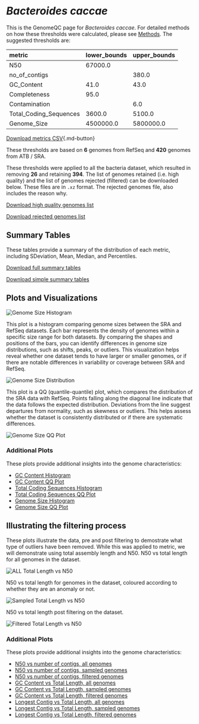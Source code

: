 # *Bacteroides caccae*

This is the GenomeQC page for *Bacteroides caccae*. For detailed methods on how these thresholds were calculated, please see [Methods](../../methods.md).
The suggested thresholds are: 

| metric                 | lower_bounds   | upper_bounds   |
|:-----------------------|:---------------|:---------------|
| N50                    | 67000.0        |                |
| no_of_contigs          |                | 380.0          |
| GC_Content             | 41.0           | 43.0           |
| Completeness           | 95.0           |                |
| Contamination          |                | 6.0            |
| Total_Coding_Sequences | 3600.0         | 5100.0         |
| Genome_Size            | 4500000.0      | 5800000.0      |

[Download metrics CSV](Bacteroides_caccae_metrics.csv){.md-button}


These thresholds are based on **6** genomes from RefSeq and **420** genomes from ATB / SRA.

These thresholds were applied to all the bacteria dataset, which resulted in removing **26** and retaining **394**.
The list of genomes retained (i.e. high quality) and the list of genomes rejected (filtered) can be downloaded below. These files are in `.xz` format. The rejected genomes file, also includes the reason why.

[Download high quality genomes list](Bacteroides_caccae_high_quality_genomes.csv.xz)


[Download rejected genomes list](Bacteroides_caccae_filtered_out_genomes.csv.xz)



## Summary Tables
These tables provide a summary of the distribution of each metric, including SDeviation, Mean, Median, and Percentiles.

[Download full summary tables](summary.csv)

[Download simple summary tables](selected_summary.csv)

## Plots and Visualizations

![Genome Size Histogram](Genome_Size_refseq_histogram_kde.png)

This plot is a histogram comparing genome sizes between the SRA and RefSeq datasets. Each bar represents the density of genomes within a specific size range for both datasets. By comparing the shapes and positions of the bars, you can identify differences in genome size distributions, such as shifts, peaks, or outliers. This visualization helps reveal whether one dataset tends to have larger or smaller genomes, or if there are notable differences in variability or coverage between SRA and RefSeq.

![Genome Size Distribution](Genome_Size_refseq_histogram_kde.png)

This plot is a QQ (quantile-quantile) plot, which compares the distribution of the SRA data with RefSeq. Points falling along the diagonal line indicate that the data follows the expected distribution. Deviations from the line suggest departures from normality, such as skewness or outliers. This helps assess whether the dataset is consistently distributed or if there are systematic differences.

![Genome Size QQ Plot](Genome_Size_refseq_qqplot.png)

### Additional Plots

These plots provide additional insights into the genome characteristics:

- [GC Content Histogram](GC_Content_refseq_histogram_kde.png)
- [GC Content QQ Plot](GC_Content_refseq_qqplot.png)
- [Total Coding Sequences Histogram](Total_Coding_Sequences_refseq_histogram_kde.png)
- [Total Coding Sequences QQ Plot](Total_Coding_Sequences_refseq_qqplot.png)
- [Genome Size Histogram](Genome_Size_refseq_histogram_kde.png)
- [Genome Size QQ Plot](Genome_Size_refseq_qqplot.png)
## Illustrating the filtering process
These plots illustrate the data, pre and post filtering to demostrate what type of outliers have been removed. While this was applied to metric, we will demonstrate using total assembly length and N50.
N50 vs total length for all genomes in the dataset.

![ALL Total Length vs N50](Bacteroides_caccae_all_total_length_N50.png)

N50 vs total length for genomes in the dataset, coloured according to whether they are an anomaly or not.

![Sampled Total Length vs N50](Bacteroides_caccae_sample_total_length_N50.png)

N50 vs total length post filtering on the dataset.

![Filtered Total Length vs N50](Bacteroides_caccae_filt_total_length_N50.png)

### Additional Plots

These plots provide additional insights into the genome characteristics:

- [N50 vs number of contigs, all genomes](Bacteroides_caccae_all_N50_number.png)
- [N50 vs number of contigs, sampled genomes](Bacteroides_caccae_sample_N50_number.png)
- [N50 vs number of contigs, filtered genomes](Bacteroides_caccae_filt_N50_number.png)
- [GC Content vs Total Length, all genomes](Bacteroides_caccae_all_total_length_GC_Content.png)
- [GC Content vs Total Length, sampled genomes](Bacteroides_caccae_sample_total_length_GC_Content.png)
- [GC Content vs Total Length, filtered genomes](Bacteroides_caccae_filt_total_length_GC_Content.png)
- [Longest Contig vs Total Length, all genomes](Bacteroides_caccae_all_total_length_longest.png)
- [Longest Contig vs Total Length, sampled genomes](Bacteroides_caccae_sample_total_length_longest.png)
- [Longest Contig vs Total Length, filtered genomes](Bacteroides_caccae_filt_total_length_longest.png)
